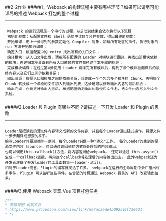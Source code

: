 ##2-2作业
#####1，Webpack 的构建流程主要有哪些环节？如果可以请尽可能详尽的描述 Webpack 打包的整个过程

---

#####
     Webpack 的运行流程是一个串行的过程，从启动到结束会依次执行以下流程
     初始化参数：从配置文件和 Shell 语句中读取与合并参数，得出最终的参数；
     开始编译：用上一步得到的参数初始化 Compiler 对象，加载所有配置的插件，执行对象的 run 方法开始执行编译；
     确定入口：根据配置中的 entry 找出所有的入口文件；
     编译模块：从入口文件出发，调用所有配置的 Loader 对模块进行翻译，再找出该模块依赖的模块，再递归本步骤直到所有入口依赖的文件都经过了本步骤的处理；
     完成模块编译：在经过第4步使用 Loader 翻译完所有模块后，得到了每个模块被翻译后的最终内容以及它们之间的依赖关系；
     输出资源：根据入口和模块之间的依赖关系，组装成一个个包含多个模块的 Chunk，再把每个 Chunk 转换成一个单独的文件加入到输出列表，这步是可以修改输出内容的最后机会；
     输出完成：在确定好输出内容后，根据配置确定输出的路径和文件名，把文件内容写入到文件系统。
#####

#####2,Loader 和 Plugin 有哪些不同？请描述一下开发 Loader 和 Plugin 的思路

---

#####
    Loader是把读到的源文件内容转义成新的文件内容，并且每个Loader通过链式操作，将源文件一步步翻译成想要的样子。
    编写Loader时要遵循单一原则，每个Loader只做一种"转义"工作。 每个Loader的拿到的是源文件内容（source），可以通过返回值的方式将处理后的内容输出，
    也可以调用this.callback()方法，将内容返回给webpack。 还可以通过 this.async()生成一个callback函数，再用这个callback将处理后的内容输出出去。 此外webpack还为开发者准备了开发loader的工具函数集——loader-utils。
    相对于Loader而言，Plugin的编写就灵活了许多。 webpack在运行的生命周期中会广播出许多事件，Plugin 可以监听这些事件，在合适的时机通过 Webpack 提供的 API 改变输出结果。
#####
#####3,使用 Webpack 实现 Vue 项目打包任务
```javascript
/**
* 简易导图 说明文档
* https://www.processon.com/view/link/5e7acaede4b092510f730621
* */
```